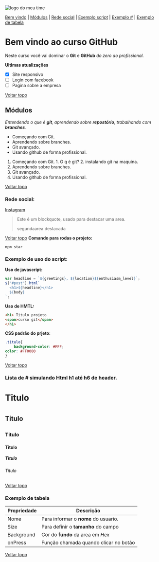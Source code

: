 ### 
![logo do meu time](https://sujeitoprogramador.com/wp-content/uploads/2021/04/gitimage.png)

[Bem vindo](#bem-vindo-ao-curso-github) |
[Módulos](#módulos) |
[Rede social](#rede-social) |
[Exemplo script](#exemplo-de-uso-do-script) |
[Exemplo #](lista-de--simulando-html-h1-até-h6-de-header) |
[Exemplo de tabela](#exemplo-de-tabela)

# Bem vindo ao curso GitHub
Neste curso você vai dominar o **Git** e **GitHub** _do zero ao profissional._

**Ultimas atualizações**

- [X] Site responsivo
- [ ] Login com facebook
- [ ] Pagina sobre a empresa

[Voltar topo](#)
## Módulos
_Entendendo o que é **git**, aprendendo sobre **repostório**, trabalhando com **branches**._

* Começando com Git.
* Aprendendo sobre branches.
* Git avançado.
* Usando github de forma profissional.


1. Começando com Git.
        1. O q é git?
        2. instalando git na maquina.
2. Aprendendo sobre branches.
3. Git avançado.
4. Usando github de forma profissional.

[Voltar topo](#)
### Rede social:
[Instagram](https://instagram.com/thiago.ribeirot)


>Este é um blockquote, usado para destacar uma area.
>
>segundaarea destacada

[Voltar topo](#)
**Comando para rodas o projeto:**

```
npm star
```

### Exemplo de uso do script:

**Uso de javascript:**

```javascript
var headline = `${greetings}, ${location}${enthusiasm_level}`;
$("#post").html`
  <h1>${headline}</h1>
  ${body}
`;
```

**Uso de HMTL:**

```html
<h1> Titulo projeto
<span>curso git</span>
</h1>
```

**CSS padrão do prjeto:**

```css
.titulo{
    background-color: #FFF;
color: #FF0000
}
```
[Voltar topo](#)
### Lista de # simulando Html h1 até h6 de header.

# Titulo <h1>

## Titulo <h2>

### Titulo <h3>

#### Titulo <h4>

##### Titulo <h5>

###### Titulo <h6>

[Voltar topo](#)
### Exemplo de tabela

Propriedade | Descrição
----------- | -----------
Nome | Para informar o **nome** do usuario.
Size | Para definir o **tamanho** do campo
Background | Cor do **fundo** da area em _Hex_
onPress | Função chamada quando clicar no botão

[Voltar topo](#)
